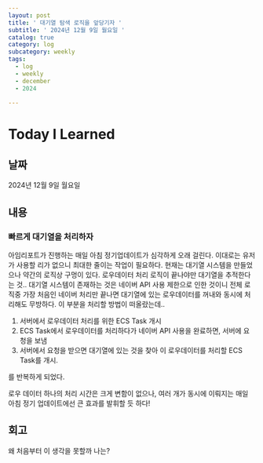 ```yaml
---
layout: post
title: ' 대기열 탐색 로직을 앞당기자 '
subtitle: ' 2024년 12월 9일 월요일 '
catalog: true
category: log
subcategory: weekly
tags:
  - log
  - weekly
  - december
  - 2024

---
```


# Today I Learned

## 날짜

2024년 12월 9일 월요일

## 내용

### 빠르게 대기열을 처리하자

아임리포트가 진행하는 매일 아침 정기업데이트가 심각하게 오래 걸린다. 이대로는 유저가 사용할 리가 없으니 최대한 줄이는 작업이 필요하다. 현재는 대기열 시스템을 만들었으나 약간의 로직상 구멍이 있다. 로우데이터 처리 로직이 끝나야만 대기열을 추적한다는 것.. 대기열 시스템이 존재하는 것은 네이버 API 사용 제한으로 인한 것이니 전체 로직중 가장 처음인 네이버 처리만 끝나면 대기열에 있는 로우데이터를 꺼내와 동시에 처리해도 무방하다. 이 부분을 처리할 방법이 떠올랐는데..

1. 서버에서 로우데이터 처리를 위한 ECS Task 개시
2. ECS Task에서 로우데이터를 처리하다가 네이버 API 사용을 완료하면, 서버에 요청을 보냄
3. 서버에서 요청을 받으면 대기열에 있는 것을 찾아 이 로우데이터를 처리할 ECS Task를 개시.

를 반복하게 되었다.

로우 데이터 하나의 처리 시간은 크게 변함이 없으나, 여러 개가 동시에 이뤄지는 매일 아침 정기 업데이트에선 큰 효과를 발휘할 듯 하다!

## 회고

왜 처음부터 이 생각을 못할까 나는?